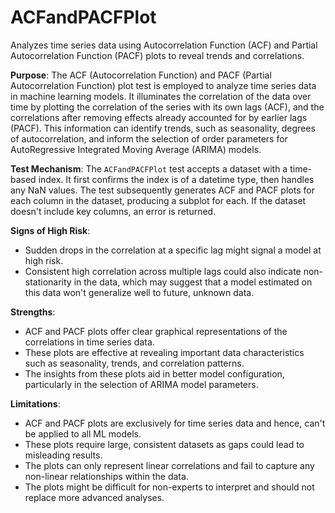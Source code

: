 # ACFandPACFPlot

Analyzes time series data using Autocorrelation Function (ACF) and Partial Autocorrelation Function (PACF) plots to
reveal trends and correlations.

**Purpose**: The ACF (Autocorrelation Function) and PACF (Partial Autocorrelation Function) plot test is employed
to analyze time series data in machine learning models. It illuminates the correlation of the data over time by
plotting the correlation of the series with its own lags (ACF), and the correlations after removing effects already
accounted for by earlier lags (PACF). This information can identify trends, such as seasonality, degrees of
autocorrelation, and inform the selection of order parameters for AutoRegressive Integrated Moving Average (ARIMA)
models.

**Test Mechanism**: The `ACFandPACFPlot` test accepts a dataset with a time-based index. It first confirms the
index is of a datetime type, then handles any NaN values. The test subsequently generates ACF and PACF plots for
each column in the dataset, producing a subplot for each. If the dataset doesn't include key columns, an error is
returned.

**Signs of High Risk**:

- Sudden drops in the correlation at a specific lag might signal a model at high risk.
- Consistent high correlation across multiple lags could also indicate non-stationarity in the data, which may
suggest that a model estimated on this data won't generalize well to future, unknown data.

**Strengths**:

- ACF and PACF plots offer clear graphical representations of the correlations in time series data.
- These plots are effective at revealing important data characteristics such as seasonality, trends, and
correlation patterns.
- The insights from these plots aid in better model configuration, particularly in the selection of ARIMA model
parameters.

**Limitations**:

- ACF and PACF plots are exclusively for time series data and hence, can't be applied to all ML models.
- These plots require large, consistent datasets as gaps could lead to misleading results.
- The plots can only represent linear correlations and fail to capture any non-linear relationships within the data.
- The plots might be difficult for non-experts to interpret and should not replace more advanced analyses.